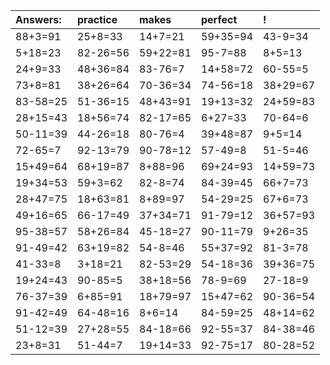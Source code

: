 | Answers: | practice | makes | perfect | ! |
| :--- | :--- | :--- | :--- | :--- |
| 88+3=91 | 25+8=33 | 14+7=21 | 59+35=94 | 43-9=34 | 
| 5+18=23 | 82-26=56 | 59+22=81 | 95-7=88 | 8+5=13 | 
| 24+9=33 | 48+36=84 | 83-76=7 | 14+58=72 | 60-55=5 | 
| 73+8=81 | 38+26=64 | 70-36=34 | 74-56=18 | 38+29=67 | 
| 83-58=25 | 51-36=15 | 48+43=91 | 19+13=32 | 24+59=83 | 
| 28+15=43 | 18+56=74 | 82-17=65 | 6+27=33 | 70-64=6 | 
| 50-11=39 | 44-26=18 | 80-76=4 | 39+48=87 | 9+5=14 | 
| 72-65=7 | 92-13=79 | 90-78=12 | 57-49=8 | 51-5=46 | 
| 15+49=64 | 68+19=87 | 8+88=96 | 69+24=93 | 14+59=73 | 
| 19+34=53 | 59+3=62 | 82-8=74 | 84-39=45 | 66+7=73 | 
| 28+47=75 | 18+63=81 | 8+89=97 | 54-29=25 | 67+6=73 | 
| 49+16=65 | 66-17=49 | 37+34=71 | 91-79=12 | 36+57=93 | 
| 95-38=57 | 58+26=84 | 45-18=27 | 90-11=79 | 9+26=35 | 
| 91-49=42 | 63+19=82 | 54-8=46 | 55+37=92 | 81-3=78 | 
| 41-33=8 | 3+18=21 | 82-53=29 | 54-18=36 | 39+36=75 | 
| 19+24=43 | 90-85=5 | 38+18=56 | 78-9=69 | 27-18=9 | 
| 76-37=39 | 6+85=91 | 18+79=97 | 15+47=62 | 90-36=54 | 
| 91-42=49 | 64-48=16 | 8+6=14 | 84-59=25 | 48+14=62 | 
| 51-12=39 | 27+28=55 | 84-18=66 | 92-55=37 | 84-38=46 | 
| 23+8=31 | 51-44=7 | 19+14=33 | 92-75=17 | 80-28=52 | 
